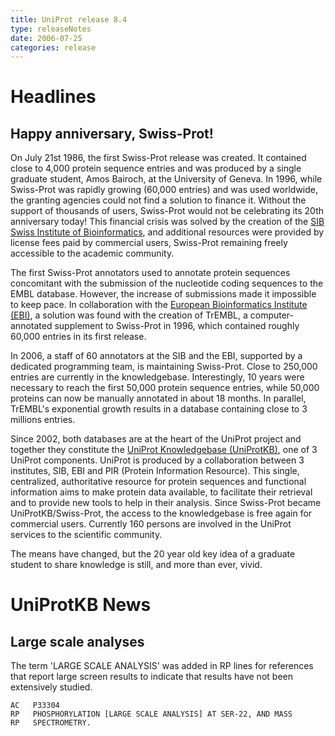 ```yaml
---
title: UniProt release 8.4
type: releaseNotes
date: 2006-07-25
categories: release
---
```


# Headlines

## Happy anniversary, Swiss-Prot!

On July 21st 1986, the first Swiss-Prot release was created. It contained close to 4,000 protein sequence entries and was produced by a single graduate student, Amos Bairoch, at the University of Geneva. In 1996, while Swiss-Prot was rapidly growing (60,000 entries) and was used worldwide, the granting agencies could not find a solution to finance it. Without the support of thousands of users, Swiss-Prot would not be celebrating its 20th anniversary today! This financial crisis was solved by the creation of the [SIB Swiss Institute of Bioinformatics](http://www.isb-sib.ch/), and additional resources were provided by license fees paid by commercial users, Swiss-Prot remaining freely accessible to the academic community.

The first Swiss-Prot annotators used to annotate protein sequences concomitant with the submission of the nucleotide coding sequences to the EMBL database. However, the increase of submissions made it impossible to keep pace. In collaboration with the [European Bioinformatics Institute (EBI)](http://www.ebi.ac.uk/), a solution was found with the creation of TrEMBL, a computer-annotated supplement to Swiss-Prot in 1996, which contained roughly 60,000 entries in its first release.

In 2006, a staff of 60 annotators at the SIB and the EBI, supported by a dedicated programming team, is maintaining Swiss-Prot. Close to 250,000 entries are currently in the knowledgebase. Interestingly, 10 years were necessary to reach the first 50,000 protein sequence entries, while 50,000 proteins can now be manually annotated in about 18 months. In parallel, TrEMBL's exponential growth results in a database containing close to 3 millions entries.

Since 2002, both databases are at the heart of the UniProt project and together they constitute the [UniProt Knowledgebase (UniProtKB)](http://www.uniprot.org/help/uniprotkb), one of 3 UniProt components. UniProt is produced by a collaboration between 3 institutes, SIB, EBI and PIR (Protein Information Resource). This single, centralized, authoritative resource for protein sequences and functional information aims to make protein data available, to facilitate their retrieval and to provide new tools to help in their analysis. Since Swiss-Prot became UniProtKB/Swiss-Prot, the access to the knowledgebase is free again for commercial users. Currently 160 persons are involved in the UniProt services to the scientific community.

The means have changed, but the 20 year old key idea of a graduate student to share knowledge is still, and more than ever, vivid.

  

# UniProtKB News

## Large scale analyses

The term 'LARGE SCALE ANALYSIS' was added in RP lines for references that report large screen results to indicate that results have not been extensively studied.

    AC   P33304
    RP   PHOSPHORYLATION [LARGE SCALE ANALYSIS] AT SER-22, AND MASS
    RP   SPECTROMETRY.
